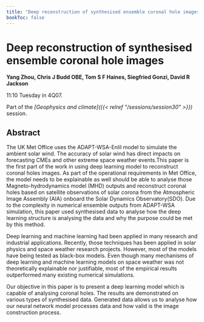 ```yaml
---
title: "Deep reconstruction of synthesised ensemble coronal hole images"
bookToc: false
---
```


# Deep reconstruction of synthesised ensemble coronal hole images

**Yang Zhou, Chris J Budd OBE, Tom S F Haines, Siegfried Gonzi, David R Jackson**

11:10 Tuesday in 4Q07.

Part of the *[Geophysics and climate]({{< relref "/sessions/session30" >}})* session.

## Abstract

The UK Met Office uses the ADAPT-WSA-Enlil model to  simulate the ambient solar wind. The accuracy of solar wind has direct impacts on forecasting CMEs and other extreme space weather events.This paper is the first part of the work in using deep learning model to reconstruct coronal holes images. As part of the operational requirements in Met Office, the model needs to be explainable as well should be able to analyse those Magneto-hydrodynamics model (MHD) outputs and reconstruct coronal holes based on satellite observations of solar corona from the Atmospheric Image Assembly (AIA) onboard the Solar Dynamics Observatory(SDO). Due to the complexity in numerical ensemble outputs from ADAPT-WSA simulation, this paper used synthesised data to analyse how the deep learning structure is analysing the data and why the purpose could be met by this method. 

Deep learning and machine learning had been applied in many research and industrial applications. Recently, those techniques has been applied in solar physics and space weather research projects. However, most of the models have being tested as black-box models. Even though many mechanisms of deep learning and machine learning models on space weather was not theoretically explainable nor justifiable, most of the empirical results outperformed many existing numerical simulations. 
  
Our objective in this paper is to present a deep learning model which is capable of analysing coronal holes.  The results are demonstrated on various types of synthesised data. Generated data allows us to analyse how our neural network model processes data and how valid is the image construction process.



